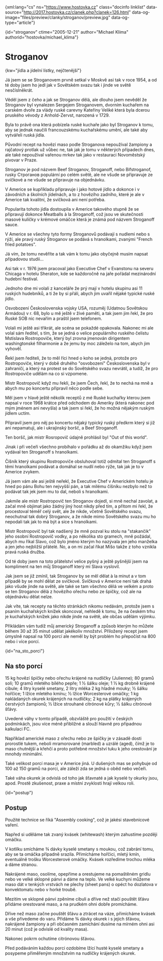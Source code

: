 
{xml:lang="cs" ns="https://www.hostovka.cz" class="docinfo linklist" data-source="http://2017.hostovka.cz/clanek.php?clanek=126.html" data-og-image="files/preview/clanky/stroganov/preview.jpg" data-og-type="article"}

{id="stroganov" ctime="2005-12-21" author="Michael Klíma" authorid="hostovka/michael_klima"}

# Stroganov

{kw="jídla a jídelní lístky, nejčtenější"}

Já jsem se se Stroganovem prvně setkal v Moskvě asi tak v roce 1954, a od té doby jsem ho jedl jak v Sovětském svazu tak i jinde ve světě nesčíslněkrát.

Věděl jsem z čeho a jak se Stroganov dělá, ale dlouho jsem nevěděl že Stroganov byl vynalezen Sergejem Stroganovem, dvorním kuchařem na carském dvoře za vlády ruské carevny Kateřiny Veliké která byla dcerou pruského vévody z Anhold-Zervst, narozená v 1729.

Byla to právě ona která pobízela ruské kuchaře jako byl Stroganov k tomu, aby se jednak naučili francouzskému kuchařskému umění, ale také aby vytvářeli ruská jídla.

Původní recept na hovězí maso podle Stroganova nepoužíval žampiony a rajčatový protlak už vůbec ne, tak jak je tomu v některých případech dnes, ale také nepoužíval vařenou mrkev tak jako v restauraci Novoměstský pivovar v Praze.

Stroganov je pod názvem Beef Stroganov, Stroganoff, nebo Bifstroganof, rusky Строганов populární po celém světě, ale ne všude se připravuje ze svíčkové a ne všude se připravuje na objednávku.

V Americe se kupříkladu připravuje i jako hotové jídlo a dokonce i v závodních a školních jídelnách, a to z hovězího zadního, které je ale v Americe tak kvalitní, že svíčková ani není potřeba.

Popularita tohoto jídla dostoupila v Americe takového stupně že se připravují dokonce Meatballs à la Stroganoff, což jsou ve skutečnosti masové kuličky v krémové omáčce která je známá pod názvem Stroganoff sauce.

V Americe se všechny tyto formy Stroganovů podávají s nudlemi nebo s rýží, ale pravý ruský Stroganov se podává s hranolkami, zvanými "French fried potatoes".

Já vím, že tomu nevěříte a tak vám k tomu jako obyčejně musím napsat případovou studii...

Asi tak v r. 1976 jsem pracoval jako Executive Chef v Evanstonu na severu Chicaga v hotelu Sheraton, kde se každoročně na jaře pořádal mezinárodní hudební festival.

Jednoho dne mi volali z kanceláře že prý mají v hotelu skupinu asi 11 ruských hudebníků, a ti že by si přáli, abych jim uvařil nějaké typické ruské jídlo.

Osvobození Československa vojsky USA, rozuměj (Udatnou Sovětskou Armádou) v r. 68, bylo u mě ještě v živé paměti, a tak jsem jim řekl, že pro Ruské SOB nic nevařím a praštil jsem telefonem.

Volali mi ještě asi třikrát, ale scéna se pokaždé opakovala. Nakonec mi ale volal sám ředitel, s tím, že se jedná o velice populárního ruského čelistu Mstislava Rostropoviče, který byl zrovna jmenován dirigentem washingtonské filharmonie a že jemu by moc záleželo na tom, abych jim vyhověl.

Řekl jsem řediteli, že to měl říci hned o koho se jedná, protože pro Rostropoviče, který v době druhého "osvobození" Československa byl v zahraničí, a který na protest se do Sovětského svazu nevrátil, a tudíž, že pro Rostropoviče udělám na co si vzpomene.

Mistr Rostropovič když mu řekli, že jsem Čech, řekl, že to nechá na mně a abych mu po koncertu připravil něco podle sebe.

Měl jsem v hlavě ještě několik receptů z mé Ruské kuchařky kterou jsem napsal v roce 1968 krátce před odchodem do Ameriky (která nakonec pod mým jménem ani nevyšla) a tak jsem si řekl, že ho možná nějakým ruským jídlem uctím.

Připravil jsem pro něj po koncertu nějaký typický ruský předkrm který si již ani nepamatuji, ale i ukrajinský boršč, a Beef Stroganoff.

Ten boršč, jak mistr Rosropovič údajně prohlásil byl "Out of this world".

Jinak i při večeři všechno probíhalo v pořádku až do okamžiku když jsem vydával ten Stroganoff s hranolkami.

Číšník který skupinu Rostropoviče obsluhoval totiž odmítal ten Stroganoff s těmi hranolkami podávat a domáhal se nudlí nebo rýže, tak jak je to v Americe zvykem.

Já jsem vám ale asi ještě neřekl, že Executive Chef v Americkém hotelu je hned po pánu Bohu ten nejvyšší pán, a tak milému číšníku nezbylo než to podávat tak jek jsem mu to dal, neboli s hranolkami.

Jakmile ale mistr Rostropovič ten Stroganov dojedl, si mně nechal zavolat, a začal mně objímat jako žádný jiný host nikdy před tím, a přitom mi řekl, že procestoval téměř celý svět, ale že nikde, včetně Sovětského svazu, neochutnal tak dobrý Stroganov, a že nikde mimo Sovětského svazu mu ho nepodali tak jak to má být a sice s hranolkami.

Mistr Rostropovič byl tak nadšený že mně pozval ku stolu na "stakančik" jeho osobní Rostropovič vodky, a po několika sto gramech, mně požádal, abych mu říkal Slavo, což bylo jméno kterým ho nazývala jen jeho manželka a jen jeho nejbližší přátelé. No, a on mi začal říkat Míšo takže z toho vznikla pravá ruská družba.

Od té doby jsem na toto přátelství velice pyšný a ještě pyšnější jsem na kompliment na ten můj Stroganoff který mi Slava vyslovil.

Jak jsem se již zmínil, tak Stroganov by se měl dělat à la minut a v tom případě by se mohl dělat ze svíčkové. Svíčková v Americe není tak drahá jako všude jinde na světě, ale také se tam všechno dělá ve velkém a proto se ten Stroganov dělá z hovězího ořechu nebo ze špičky, což ale na objednávku dělat nelze.

Jak víte, tak recepty na těchto stránkách nikomu nedávám, protože jsem s psaním kuchařských knížek skoncoval, nehledě k tomu, že na českém trhu je kuchařských knížek jako nikde jinde na světě, ale občas udělám výjimku.

Přikládám vám tudíž můj americký Stroganoff a způsob kterým ho můžete během 30 až 35 minut udělat jakékoliv množství. Přiložený recept jsem úmyslně napsal na 100 porcí ale neměl by být problém ho přepočíst na 800 nebo i více porcí.

{id="na\_sto\_porci"}

## Na sto porcí

15 kg hovězí špičky nebo ořechu krájené na nudličky (Julienne); 80 gramů soli; 10 gramů mletého bílého pepře; 1 ½ šálku oleje; 1 ½ kg drobně krájené cibule; 4 litry kyselé smetany, 2 litry mléka 2 kg hladné mouky; ½ šálku hořčice; 1 lžíce mletého kmínu; ½ lžíce Worcesterové omáčky; 1 kg nakládaných okurek krájených na nudličky; 2 kg na plátky krájených čerstvých žampionů; ½ lžíce strouhané citrónové kůry; ½ šálku citrónové šťávy.

Uvedené váhy v tomto případě, obzvláště pro použití v českých podmínkách, jsou více méně přibližné a slouží hlavně pro připadnou kalkulaci FC.

Například americké maso z ořechu nebo ze špičky je v zásadě dosti prorostlé tukem, neboli mramorované (marbled) a uzrálé (aged), čímž je to maso chutnější a křehčí a proto potřebné množství tuku k jeho orestování je mnohdy minimální.

Také velikost porcí masa je v Americe jiná. U dušených mas se pohybuje od 100 až 150 gramů na porci, ale záleží zda se jedná o oběd nebo večeři.

Také váha okurek je odvislá od toho jak šťavnaté a jak kyselé ty okurky jsou, apod. Prostě zkušenost, praxe a místní zvyklosti hrají velkou roli.

{id="postup"}

## Postup

Použité technice se říká "Assembly cooking", což je jakési stavebnicové vaření.

Napřed si uděláme tak zvaný kvásek (whitewash) kterým zahustíme později omáčku.

V kotlíku smícháme ¾ dávky kyselé smetany s moukou, což zabrání tomu, aby se ta omáčka případně srazila. Přimícháme hořčici, mletý kmín, eventuálně trošku Worcesterové omáčky. Kvásek rozředíme trochou mléka a dáme stranou.

Nakrájené maso, osolíme, opepříme a orestujeme na pomaštěném gridlu nebo ve velké sklopné pánvi a dáme na teplo. Ve velké kuchyni můžeme maso dát v tenkých vrstvách ne plechy (sheet pans) o opéct ho dozlatova v konvektomatu nebo v horké troubě.

Mezitím ve sklopné pánvi zpěníme cibuli a dříve než stačí pouštět šťávu přidáme orestované maso, a na prudkém ohni dobře promícháme.

Dříve než maso začne pouštět šťávu a ztrácet na váze, přimícháme kvásek a vše přivedeme do varu. Přidáme ¾ dávky okurek i s jejich šťávou, nakrájené žampiony a při občasném zamíchání dusíme na mírném ohni asi 20 minut (což je odvislé od kvality masa).

Nakonec pokrm ochutíme citrónovou šťávou.

Před podáváním každou porci ozdobíme lžící husté kyselé smetany a posypeme přiměřeným množstvím na nudličky krájených okurek.

